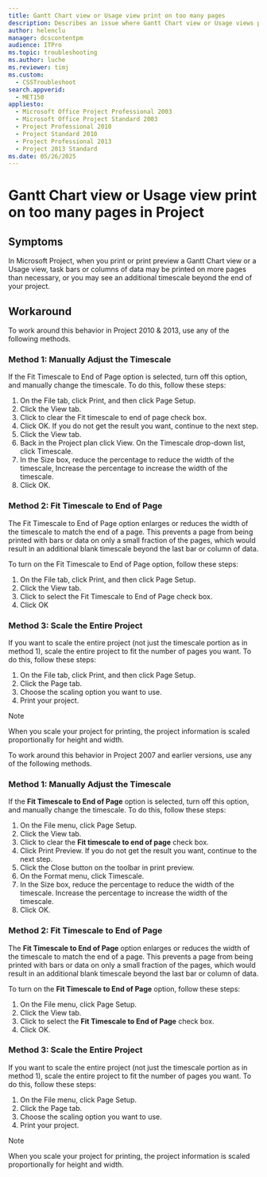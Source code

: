 ```yaml
---
title: Gantt Chart view or Usage view print on too many pages
description: Describes an issue where Gantt Chart view or Usage views print on too many pages in Project. Provides a solution.
author: helenclu
manager: dcscontentpm
audience: ITPro
ms.topic: troubleshooting
ms.author: luche
ms.reviewer: timj
ms.custom: 
  - CSSTroubleshoot
search.appverid: 
  - MET150
appliesto: 
  - Microsoft Office Project Professional 2003
  - Microsoft Office Project Standard 2003
  - Project Professional 2010
  - Project Standard 2010
  - Project Professional 2013
  - Project 2013 Standard
ms.date: 05/26/2025
---
```


# Gantt Chart view or Usage view print on too many pages in Project

## Symptoms

In Microsoft Project, when you print or print preview a Gantt Chart view or a Usage view, task bars or columns of data may be printed on more pages than necessary, or you may see an additional timescale beyond the end of your project.

## Workaround

To work around this behavior in Project 2010 & 2013, use any of the following methods.

### Method 1: Manually Adjust the Timescale

If the Fit Timescale to End of Page option is selected, turn off this option, and manually change the timescale. To do this, follow these steps:

1. On the File tab, click Print, and then click Page Setup.   
2. Click the View tab.   
3. Click to clear the Fit timescale to end of page check box.   
4. Click OK. If you do not get the result you want, continue to the next step. 
5. Click the View tab.   
6. Back in the Project plan click View. On the Timescale drop-down list, click Timescale.   
7. In the Size box, reduce the percentage to reduce the width of the timescale, Increase the percentage to increase the width of the timescale.   
8. Click OK.   

### Method 2: Fit Timescale to End of Page

The Fit Timescale to End of Page option enlarges or reduces the width of the timescale to match the end of a page. This prevents a page from being printed with bars or data on only a small fraction of the pages, which would result in an additional blank timescale beyond the last bar or column of data.

To turn on the Fit Timescale to End of Page option, follow these steps:

1. On the File tab, click Print, and then click Page Setup.   
2. Click the View tab.   
3. Click to select the Fit Timescale to End of Page check box.   
4. Click OK   

### Method 3: Scale the Entire Project

If you want to scale the entire project (not just the timescale portion as in method 1), scale the entire project to fit the number of pages you want. To do this, follow these steps:

1. On the File tab, click Print, and then click Page Setup.   
2. Click the Page tab.   
3. Choose the scaling option you want to use.   
4. Print your project.   

> [!NOTE]
> When you scale your project for printing, the project information is scaled proportionally for height and width.

To work around this behavior in Project 2007 and earlier versions, use any of the following methods.

### Method 1: Manually Adjust the Timescale

If the **Fit Timescale to End of Page** option is selected, turn off this option, and manually change the timescale. To do this, follow these steps:

1. On the File menu, click Page Setup.   
2. Click the View tab.   
3. Click to clear the **Fit timescale to end of page** check box.   
4. Click Print Preview. If you do not get the result you want, continue to the next step.   
5. Click the Close button on the toolbar in print preview.   
6. On the Format menu, click Timescale.   
7. In the Size box, reduce the percentage to reduce the width of the timescale. Increase the percentage to increase the width of the timescale.   
8. Click OK.   

### Method 2: Fit Timescale to End of Page

The **Fit Timescale to End of Page** option enlarges or reduces the width of the timescale to match the end of a page. This prevents a page from being printed with bars or data on only a small fraction of the pages, which would result in an additional blank timescale beyond the last bar or column of data.

To turn on the **Fit Timescale to End of Page** option, follow these steps:

1. On the File menu, click Page Setup.   
2. Click the View tab.   
3. Click to select the **Fit Timescale to End of Page** check box.   
4. Click OK.

### Method 3: Scale the Entire Project

If you want to scale the entire project (not just the timescale portion as in method 1), scale the entire project to fit the number of pages you want. To do this, follow these steps:

1. On the File menu, click Page Setup.   
2. Click the Page tab.   
3. Choose the scaling option you want to use.   
4. Print your project.

> [!NOTE]
> When you scale your project for printing, the project information is scaled proportionally for height and width.
